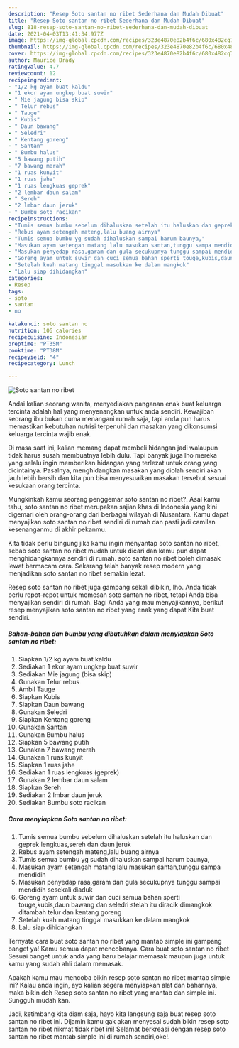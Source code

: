 ```yaml
---
description: "Resep Soto santan no ribet Sederhana dan Mudah Dibuat"
title: "Resep Soto santan no ribet Sederhana dan Mudah Dibuat"
slug: 818-resep-soto-santan-no-ribet-sederhana-dan-mudah-dibuat
date: 2021-04-03T13:41:34.977Z
image: https://img-global.cpcdn.com/recipes/323e4870e82b4f6c/680x482cq70/soto-santan-no-ribet-foto-resep-utama.jpg
thumbnail: https://img-global.cpcdn.com/recipes/323e4870e82b4f6c/680x482cq70/soto-santan-no-ribet-foto-resep-utama.jpg
cover: https://img-global.cpcdn.com/recipes/323e4870e82b4f6c/680x482cq70/soto-santan-no-ribet-foto-resep-utama.jpg
author: Maurice Brady
ratingvalue: 4.7
reviewcount: 12
recipeingredient:
- "1/2 kg ayam buat kaldu"
- "1 ekor ayam ungkep buat suwir"
- " Mie jagung bisa skip"
- " Telur rebus"
- " Tauge"
- " Kubis"
- " Daun bawang"
- " Seledri"
- " Kentang goreng"
- " Santan"
- " Bumbu halus"
- "5 bawang putih"
- "7 bawang merah"
- "1 ruas kunyit"
- "1 ruas jahe"
- "1 ruas lengkuas geprek"
- "2 lembar daun salam"
- " Sereh"
- "2 lmbar daun jeruk"
- " Bumbu soto racikan"
recipeinstructions:
- "Tumis semua bumbu sebelum dihaluskan setelah itu haluskan dan geprek lengkuas,sereh dan daun jeruk"
- "Rebus ayam setengah mateng,lalu buang airnya"
- "Tumis semua bumbu yg sudah dihaluskan sampai harum baunya,"
- "Masukan ayam setengah matang lalu masukan santan,tunggu sampa mendidih"
- "Masukan penyedap rasa,garam dan gula secukupnya tunggu sampai mendidih sesekali diaduk"
- "Goreng ayam untuk suwir dan cuci semua bahan sperti touge,kubis,daun bawang dan seledri stelah itu diracik dimangkok ditambah telur dan kentang goreng"
- "Setelah kuah matang tinggal masukkan ke dalam mangkok"
- "Lalu siap dihidangkan"
categories:
- Resep
tags:
- soto
- santan
- no

katakunci: soto santan no 
nutrition: 106 calories
recipecuisine: Indonesian
preptime: "PT35M"
cooktime: "PT38M"
recipeyield: "4"
recipecategory: Lunch

---
```



![Soto santan no ribet](https://img-global.cpcdn.com/recipes/323e4870e82b4f6c/680x482cq70/soto-santan-no-ribet-foto-resep-utama.jpg)

Andai kalian seorang wanita, menyediakan panganan enak buat keluarga tercinta adalah hal yang menyenangkan untuk anda sendiri. Kewajiban seorang ibu bukan cuma menangani rumah saja, tapi anda pun harus memastikan kebutuhan nutrisi terpenuhi dan masakan yang dikonsumsi keluarga tercinta wajib enak.

Di masa  saat ini, kalian memang dapat membeli hidangan jadi walaupun tidak harus susah membuatnya lebih dulu. Tapi banyak juga lho mereka yang selalu ingin memberikan hidangan yang terlezat untuk orang yang dicintainya. Pasalnya, menghidangkan masakan yang diolah sendiri akan jauh lebih bersih dan kita pun bisa menyesuaikan masakan tersebut sesuai kesukaan orang tercinta. 



Mungkinkah kamu seorang penggemar soto santan no ribet?. Asal kamu tahu, soto santan no ribet merupakan sajian khas di Indonesia yang kini digemari oleh orang-orang dari berbagai wilayah di Nusantara. Kamu dapat menyajikan soto santan no ribet sendiri di rumah dan pasti jadi camilan kesenanganmu di akhir pekanmu.

Kita tidak perlu bingung jika kamu ingin menyantap soto santan no ribet, sebab soto santan no ribet mudah untuk dicari dan kamu pun dapat menghidangkannya sendiri di rumah. soto santan no ribet boleh dimasak lewat bermacam cara. Sekarang telah banyak resep modern yang menjadikan soto santan no ribet semakin lezat.

Resep soto santan no ribet juga gampang sekali dibikin, lho. Anda tidak perlu repot-repot untuk memesan soto santan no ribet, tetapi Anda bisa menyajikan sendiri di rumah. Bagi Anda yang mau menyajikannya, berikut resep menyajikan soto santan no ribet yang enak yang dapat Kita buat sendiri.

<!--inarticleads1-->

##### Bahan-bahan dan bumbu yang dibutuhkan dalam menyiapkan Soto santan no ribet:

1. Siapkan 1/2 kg ayam buat kaldu
1. Sediakan 1 ekor ayam ungkep buat suwir
1. Sediakan  Mie jagung (bisa skip)
1. Gunakan  Telur rebus
1. Ambil  Tauge
1. Siapkan  Kubis
1. Siapkan  Daun bawang
1. Gunakan  Seledri
1. Siapkan  Kentang goreng
1. Gunakan  Santan
1. Gunakan  Bumbu halus
1. Siapkan 5 bawang putih
1. Gunakan 7 bawang merah
1. Gunakan 1 ruas kunyit
1. Siapkan 1 ruas jahe
1. Sediakan 1 ruas lengkuas (geprek)
1. Gunakan 2 lembar daun salam
1. Siapkan  Sereh
1. Sediakan 2 lmbar daun jeruk
1. Sediakan  Bumbu soto racikan




<!--inarticleads2-->

##### Cara menyiapkan Soto santan no ribet:

1. Tumis semua bumbu sebelum dihaluskan setelah itu haluskan dan geprek lengkuas,sereh dan daun jeruk
1. Rebus ayam setengah mateng,lalu buang airnya
1. Tumis semua bumbu yg sudah dihaluskan sampai harum baunya,
1. Masukan ayam setengah matang lalu masukan santan,tunggu sampa mendidih
1. Masukan penyedap rasa,garam dan gula secukupnya tunggu sampai mendidih sesekali diaduk
1. Goreng ayam untuk suwir dan cuci semua bahan sperti touge,kubis,daun bawang dan seledri stelah itu diracik dimangkok ditambah telur dan kentang goreng
1. Setelah kuah matang tinggal masukkan ke dalam mangkok
1. Lalu siap dihidangkan




Ternyata cara buat soto santan no ribet yang mantab simple ini gampang banget ya! Kamu semua dapat mencobanya. Cara buat soto santan no ribet Sesuai banget untuk anda yang baru belajar memasak maupun juga untuk kamu yang sudah ahli dalam memasak.

Apakah kamu mau mencoba bikin resep soto santan no ribet mantab simple ini? Kalau anda ingin, ayo kalian segera menyiapkan alat dan bahannya, maka bikin deh Resep soto santan no ribet yang mantab dan simple ini. Sungguh mudah kan. 

Jadi, ketimbang kita diam saja, hayo kita langsung saja buat resep soto santan no ribet ini. Dijamin kamu gak akan menyesal sudah bikin resep soto santan no ribet nikmat tidak ribet ini! Selamat berkreasi dengan resep soto santan no ribet mantab simple ini di rumah sendiri,oke!.

